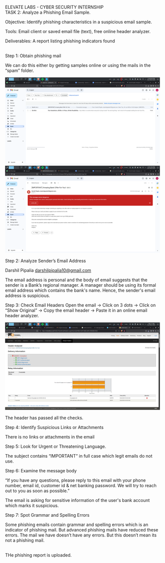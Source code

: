 ELEVATE LABS - CYBER SECURITY INTERNSHIP
<br>
TASK 2: Analyze a Phishing Email Sample.

Objective: Identify phishing characteristics in a suspicious email sample.

Tools: Email client or saved email file (text), free online header analyzer.

Deliverables: A report listing phishing indicators found

<br>
Step 1: Obtain phishing mail

We can do this either by getting samples online or using the mails in the “spam” folder.

<img src="images/1.png">

<img src="images/2.png">
<br>

Step 2: Analyze Sender’s Email Address

Darshil Pipalia <darshilpipalia10@gmail.com>

The email address is personal and the body of email suggests that the sender is a Bank’s regional manager. 
A manager should be using its formal email address which contains the bank's name.
Hence, the sender's email address is suspicious.
<br>

Step 3: Check Email Headers
Open the email -> Click on 3 dots -> Click on “Show Original” -> Copy the email header -> Paste it in an online email header analyzer.

<img src="images/3.png">

The header has passed all the checks.
<br>

Step 4: Identify Suspicious Links or Attachments

There is no links or attachments in the email
<br>

Step 5: Look for Urgent or Threatening Language.

The subject contains “IMPORTANT” in full case which legit emails do not use.
<br>

Step 6: Examine the message body

“If you have any questions, please reply to this email with your phone number, email id, customer id & net banking password. We will try to reach out to you as soon as possible.”

The email is asking for sensitive information of the user's bank account which marks it suspicious.
<br>

Step 7: Spot Grammar and Spelling Errors

Some phishing emails contain grammar and spelling errors which is an indicator of phishing mail. But advanced phishing mails have reduced these errors.
The mail we have doesn’t have any errors. But this doesn’t mean its not a phishing mail.

<br>
THe phishing report is uploaded.

